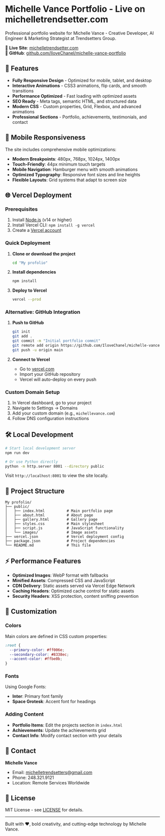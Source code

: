 # Michelle Vance Portfolio - Live on michelletrendsetter.com

Professional portfolio website for Michelle Vance - Creative Developer, AI Engineer & Marketing Strategist at Trendsetters Group.

🌟 **Live Site**: [michelletrendsetter.com](https://michelletrendsetter.com)  
🔗 **GitHub**: [github.com/IloveChanel/michelle-vance-portfolio](https://github.com/IloveChanel/michelle-vance-portfolio)

## 🚀 Features

- **Fully Responsive Design** - Optimized for mobile, tablet, and desktop
- **Interactive Animations** - CSS3 animations, flip cards, and smooth transitions
- **Performance Optimized** - Fast loading with optimized assets
- **SEO Ready** - Meta tags, semantic HTML, and structured data
- **Modern CSS** - Custom properties, Grid, Flexbox, and advanced animations
- **Professional Sections** - Portfolio, achievements, testimonials, and contact

## 📱 Mobile Responsiveness

The site includes comprehensive mobile optimizations:
- **Modern Breakpoints**: 480px, 768px, 1024px, 1400px
- **Touch-Friendly**: 44px minimum touch targets
- **Mobile Navigation**: Hamburger menu with smooth animations
- **Optimized Typography**: Responsive font sizes and line heights
- **Flexible Layouts**: Grid systems that adapt to screen size

## 🌐 Vercel Deployment

### Prerequisites
1. Install [Node.js](https://nodejs.org/) (v14 or higher)
2. Install Vercel CLI: `npm install -g vercel`
3. Create a [Vercel account](https://vercel.com)

### Quick Deployment

1. **Clone or download the project**
   ```bash
   cd "My profolio"
   ```

2. **Install dependencies**
   ```bash
   npm install
   ```

3. **Deploy to Vercel**
   ```bash
   vercel --prod
   ```

### Alternative: GitHub Integration

1. **Push to GitHub**
   ```bash
   git init
   git add .
   git commit -m "Initial portfolio commit"
   git remote add origin https://github.com/IloveChanel/michelle-vance-portfolio.git
   git push -u origin main
   ```

2. **Connect to Vercel**
   - Go to [vercel.com](https://vercel.com)
   - Import your GitHub repository
   - Vercel will auto-deploy on every push

### Custom Domain Setup

1. In Vercel dashboard, go to your project
2. Navigate to Settings → Domains
3. Add your custom domain (e.g., `michellevance.com`)
4. Follow DNS configuration instructions

## 🛠️ Local Development

```bash
# Start local development server
npm run dev

# Or use Python directly
python -m http.server 8001 --directory public
```

Visit `http://localhost:8001` to view the site locally.

## 📁 Project Structure

```
My profolio/
├── public/
│   ├── index.html          # Main portfolio page
│   ├── about.html          # About page
│   ├── gallery.html        # Gallery page
│   ├── styles.css          # Main stylesheet
│   ├── script.js           # JavaScript functionality
│   └── images/             # Image assets
├── vercel.json             # Vercel deployment config
├── package.json            # Project dependencies
└── README.md               # This file
```

## ⚡ Performance Features

- **Optimized Images**: WebP format with fallbacks
- **Minified Assets**: Compressed CSS and JavaScript
- **CDN Delivery**: Static assets served via Vercel Edge Network
- **Caching Headers**: Optimized cache control for static assets
- **Security Headers**: XSS protection, content sniffing prevention

## 🎨 Customization

### Colors
Main colors are defined in CSS custom properties:
```css
:root {
  --primary-color: #ff006e;
  --secondary-color: #8338ec;
  --accent-color: #ffbe0b;
}
```

### Fonts
Using Google Fonts:
- **Inter**: Primary font family
- **Space Grotesk**: Accent font for headings

### Adding Content
- **Portfolio Items**: Edit the projects section in `index.html`
- **Achievements**: Update the achievements grid
- **Contact Info**: Modify contact section with your details

## 📧 Contact

**Michelle Vance**
- Email: michelletrendsetters@gmail.com
- Phone: 248.321.9121
- Location: Remote Services Worldwide

## 📄 License

MIT License - see [LICENSE](LICENSE) for details.

---

Built with ❤️, bold creativity, and cutting-edge technology by Michelle Vance.